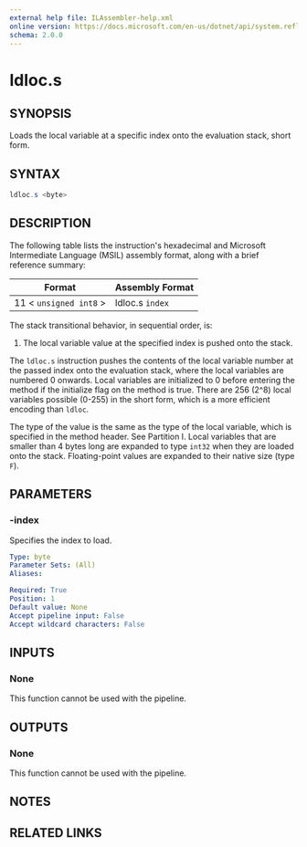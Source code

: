 ```yaml
---
external help file: ILAssembler-help.xml
online version: https://docs.microsoft.com/en-us/dotnet/api/system.reflection.emit.opcodes.ldloc_s
schema: 2.0.0
---
```


# ldloc.s

## SYNOPSIS

Loads the local variable at a specific index onto the evaluation stack, short form.

## SYNTAX

```powershell
ldloc.s <byte>
```

## DESCRIPTION

The following table lists the instruction's hexadecimal and Microsoft Intermediate Language (MSIL) assembly format, along with a brief reference summary:

| Format                 | Assembly Format |
| ---------------------- | --------------- |
| 11 < `unsigned int8` > | ldloc.s `index` |

 The stack transitional behavior, in sequential order, is:

1.  The local variable value at the specified index is pushed onto the stack.

 The `ldloc.s` instruction pushes the contents of the local variable number at the passed index onto the evaluation stack, where the local variables are numbered 0 onwards. Local variables are initialized to 0 before entering the method if the initialize flag on the method is true. There are 256 (2^8) local variables possible (0-255) in the short form, which is a more efficient encoding than `ldloc`.

 The type of the value is the same as the type of the local variable, which is specified in the method header. See Partition I. Local variables that are smaller than 4 bytes long are expanded to type `int32` when they are loaded onto the stack. Floating-point values are expanded to their native size (type `F`).

## PARAMETERS

### -index

Specifies the index to load.

```yaml
Type: byte
Parameter Sets: (All)
Aliases:

Required: True
Position: 1
Default value: None
Accept pipeline input: False
Accept wildcard characters: False
```

## INPUTS

### None

This function cannot be used with the pipeline.

## OUTPUTS

### None

This function cannot be used with the pipeline.

## NOTES

## RELATED LINKS
